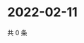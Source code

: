 # 2022-02-11

共 0 条

<!-- BEGIN WEIBO -->
<!-- 最后更新时间 Fri Feb 11 2022 13:12:49 GMT+0800 (China Standard Time) -->

<!-- END WEIBO -->
